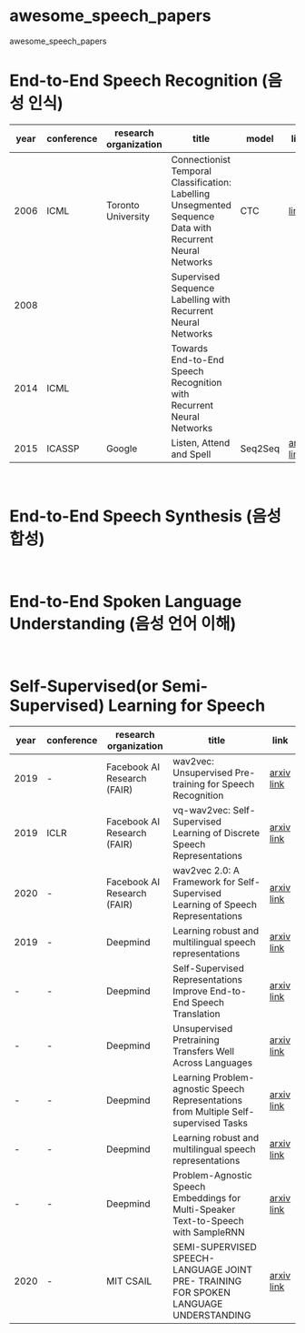 # awesome_speech_papers
awesome_speech_papers


# End-to-End Speech Recognition (음성 인식) 
|year|conference|research organization|title|model|link|
|--|--|--|------|---|--|
|2006|ICML|Toronto University|Connectionist Temporal Classification: Labelling Unsegmented Sequence Data with Recurrent Neural Networks|CTC|[link](https://www.cs.toronto.edu/~graves/icml_2006.pdf)|
|2008|||Supervised Sequence Labelling with Recurrent Neural Networks|||
|2014|ICML||Towards End-to-End Speech Recognition with Recurrent Neural Networks|||
|2015|ICASSP|Google|Listen, Attend and Spell|Seq2Seq|[arxiv link](https://arxiv.org/pdf/1508.01211)|
 
<br>
 
# End-to-End Speech Synthesis (음성 합성)

<br>

# End-to-End Spoken Language Understanding (음성 언어 이해)

<br>

# Self-Supervised(or Semi-Supervised) Learning for Speech 
|year|conference|research organization|title|link|
|--|--|--|------|--|
|2019|-|Facebook AI Research (FAIR)|wav2vec: Unsupervised Pre-training for Speech Recognition|[arxiv link](https://arxiv.org/pdf/1904.05862)|
|2019|ICLR|Facebook AI Research (FAIR)|vq-wav2vec: Self-Supervised Learning of Discrete Speech Representations|[arxiv link](https://arxiv.org/pdf/1910.05453)|
|2020|-|Facebook AI Research (FAIR)|wav2vec 2.0: A Framework for Self-Supervised Learning of Speech Representations|[arxiv link](https://arxiv.org/pdf/2006.11477)|
|2019|-|Deepmind|Learning robust and multilingual speech representations|[arxiv link](https://arxiv.org/pdf/2001.11128)|
|-|-|Deepmind|Self-Supervised Representations Improve End-to-End Speech Translation|[arxiv link](https://arxiv.org/pdf/1508.01211)|
|-|-|Deepmind|Unsupervised Pretraining Transfers Well Across Languages|[arxiv link](https://arxiv.org/pdf/1508.01211)|
|-|-|Deepmind|Learning Problem-agnostic Speech Representations from Multiple Self-supervised Tasks|[arxiv link](https://arxiv.org/pdf/1508.01211)|
|-|-|Deepmind|Learning robust and multilingual speech representations|[arxiv link](https://arxiv.org/pdf/1508.01211)|
|-|-|Deepmind|Problem-Agnostic Speech Embeddings for Multi-Speaker Text-to-Speech with SampleRNN|[arxiv link](https://arxiv.org/pdf/1508.01211)|
|2020|-|MIT CSAIL|SEMI-SUPERVISED SPEECH-LANGUAGE JOINT PRE- TRAINING FOR SPOKEN LANGUAGE UNDERSTANDING|[arxiv link](https://arxiv.org/pdf/2010.02295)|
